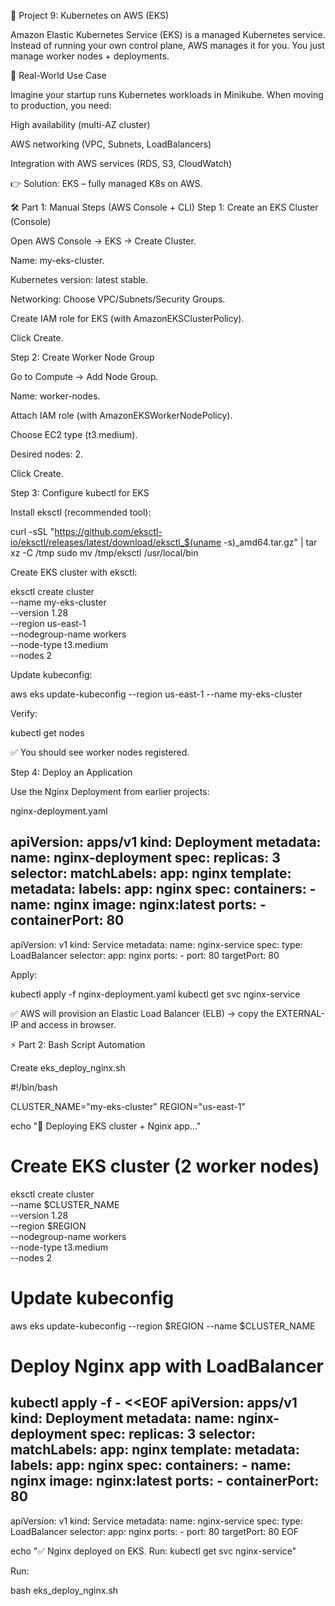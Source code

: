 📘 Project 9: Kubernetes on AWS (EKS)

Amazon Elastic Kubernetes Service (EKS) is a managed Kubernetes service.
Instead of running your own control plane, AWS manages it for you.
You just manage worker nodes + deployments.

🔹 Real-World Use Case

Imagine your startup runs Kubernetes workloads in Minikube.
When moving to production, you need:

High availability (multi-AZ cluster)

AWS networking (VPC, Subnets, LoadBalancers)

Integration with AWS services (RDS, S3, CloudWatch)

👉 Solution: EKS – fully managed K8s on AWS.

🛠️ Part 1: Manual Steps (AWS Console + CLI)
Step 1: Create an EKS Cluster (Console)

Open AWS Console → EKS → Create Cluster.

Name: my-eks-cluster.

Kubernetes version: latest stable.

Networking: Choose VPC/Subnets/Security Groups.

Create IAM role for EKS (with AmazonEKSClusterPolicy).

Click Create.

Step 2: Create Worker Node Group

Go to Compute → Add Node Group.

Name: worker-nodes.

Attach IAM role (with AmazonEKSWorkerNodePolicy).

Choose EC2 type (t3.medium).

Desired nodes: 2.

Click Create.

Step 3: Configure kubectl for EKS

Install eksctl (recommended tool):

curl -sSL "https://github.com/eksctl-io/eksctl/releases/latest/download/eksctl_$(uname -s)_amd64.tar.gz" | tar xz -C /tmp
sudo mv /tmp/eksctl /usr/local/bin


Create EKS cluster with eksctl:

eksctl create cluster \
  --name my-eks-cluster \
  --version 1.28 \
  --region us-east-1 \
  --nodegroup-name workers \
  --node-type t3.medium \
  --nodes 2


Update kubeconfig:

aws eks update-kubeconfig --region us-east-1 --name my-eks-cluster


Verify:

kubectl get nodes


✅ You should see worker nodes registered.

Step 4: Deploy an Application

Use the Nginx Deployment from earlier projects:

nginx-deployment.yaml

apiVersion: apps/v1
kind: Deployment
metadata:
  name: nginx-deployment
spec:
  replicas: 3
  selector:
    matchLabels:
      app: nginx
  template:
    metadata:
      labels:
        app: nginx
    spec:
      containers:
      - name: nginx
        image: nginx:latest
        ports:
        - containerPort: 80
---
apiVersion: v1
kind: Service
metadata:
  name: nginx-service
spec:
  type: LoadBalancer
  selector:
    app: nginx
  ports:
    - port: 80
      targetPort: 80


Apply:

kubectl apply -f nginx-deployment.yaml
kubectl get svc nginx-service


✅ AWS will provision an Elastic Load Balancer (ELB) → copy the EXTERNAL-IP and access in browser.

⚡ Part 2: Bash Script Automation

Create eks_deploy_nginx.sh

#!/bin/bash

CLUSTER_NAME="my-eks-cluster"
REGION="us-east-1"

echo "🚀 Deploying EKS cluster + Nginx app..."

# Create EKS cluster (2 worker nodes)
eksctl create cluster \
  --name $CLUSTER_NAME \
  --version 1.28 \
  --region $REGION \
  --nodegroup-name workers \
  --node-type t3.medium \
  --nodes 2

# Update kubeconfig
aws eks update-kubeconfig --region $REGION --name $CLUSTER_NAME

# Deploy Nginx app with LoadBalancer
kubectl apply -f - <<EOF
apiVersion: apps/v1
kind: Deployment
metadata:
  name: nginx-deployment
spec:
  replicas: 3
  selector:
    matchLabels:
      app: nginx
  template:
    metadata:
      labels:
        app: nginx
    spec:
      containers:
      - name: nginx
        image: nginx:latest
        ports:
        - containerPort: 80
---
apiVersion: v1
kind: Service
metadata:
  name: nginx-service
spec:
  type: LoadBalancer
  selector:
    app: nginx
  ports:
    - port: 80
      targetPort: 80
EOF

echo "✅ Nginx deployed on EKS. Run: kubectl get svc nginx-service"


Run:

bash eks_deploy_nginx.sh
